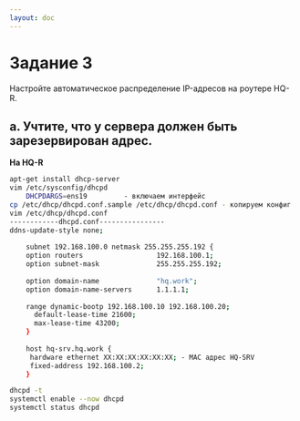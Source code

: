 ```yaml
---
layout: doc
---
```


# Задание 3
Настройте автоматическое распределение IP-адресов на роутере HQ-R. 

## a. Учтите, что у сервера должен быть зарезервирован адрес.
**На HQ-R**
```bash
apt-get install dhcp-server 
vim /etc/sysconfig/dhcpd 
    DHCPDARGS=ens19         - включаем интерфейс 
cp /etc/dhcp/dhcpd.conf.sample /etc/dhcp/dhcpd.conf - копируем конфиг 
vim /etc/dhcp/dhcpd.conf
------------dhcpd.conf----------------
ddns-update-style none; 
 
    subnet 192.168.100.0 netmask 255.255.255.192 { 
    option routers                  192.168.100.1; 
    option subnet-mask              255.255.255.192; 
 
    option domain-name              "hq.work"; 
    option domain-name-servers      1.1.1.1; 
 
    range dynamic-bootp 192.168.100.10 192.168.100.20; 
      default-lease-time 21600; 
      max-lease-time 43200; 
    } 
 
    host hq-srv.hq.work { 
     hardware ethernet XX:XX:XX:XX:XX:XX; - MAC адрес HQ-SRV 
     fixed-address 192.168.100.2; 
    }

dhcpd -t 
systemctl enable --now dhcpd 
systemctl status dhcpd 
```